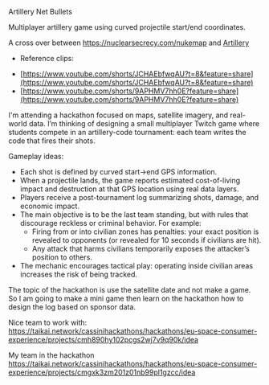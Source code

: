 Artillery Net Bullets 

Multiplayer artillery game using curved projectile start/end coordinates.

A cross over between https://nuclearsecrecy.com/nukemap and [Artillery](https://www.youtube.com/watch?v=H3gqZ5iC4yI) 

* Reference clips: 
- [https://www.youtube.com/shorts/JCHAEbfwqAU?t=8&feature=share](https://www.youtube.com/shorts/JCHAEbfwqAU?t=8&feature=share)
- [https://www.youtube.com/shorts/9APHMV7hh0E?feature=share](https://www.youtube.com/shorts/9APHMV7hh0E?feature=share)

I'm attending a hackathon focused on maps, satellite imagery, and real-world data. I’m thinking of designing a small multiplayer Twitch game where students compete in an artillery-code tournament: each team writes the code that fires their shots.

Gameplay ideas:
* Each shot is defined by curved start→end GPS information.
* When a projectile lands, the game reports estimated cost-of-living impact and destruction at that GPS location using real data layers.
* Players receive a post-tournament log summarizing shots, damage, and economic impact.
* The main objective is to be the last team standing, but with rules that discourage reckless or criminal behavior. For example:
  * Firing from or into civilian zones has penalties: your exact position is revealed to opponents (or revealed for 10 seconds if civilians are hit).
  * Any attack that harms civilians temporarily exposes the attacker’s position to others.
* The mechanic encourages tactical play: operating inside civilian areas increases the risk of being tracked.
  
The topic of the hackathon is use the satellite date and not make a game.  
So I am going to make a mini game then learn on the hackathon how to design the log based on sponsor data.  
  

Nice team to work with:
https://taikai.network/cassinihackathons/hackathons/eu-space-consumer-experience/projects/cmh890hy102pcgs2wj7v9q90k/idea

My team in the hackathon 
https://taikai.network/cassinihackathons/hackathons/eu-space-consumer-experience/projects/cmgxk3zm201z01nb99pl1gzcc/idea
